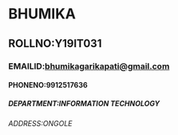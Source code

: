 
# BHUMIKA
## ROLLNO:Y19IT031
### EMAILID:bhumikagarikapati@gmail.com
#### PHONENO:9912517636
##### DEPARTMENT:INFORMATION TECHNOLOGY
###### ADDRESS:ONGOLE
